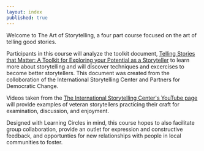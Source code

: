 ```yaml
---
layout: index
published: true
---
```


Welcome to The Art of Storytelling, a four part course focused on the art of telling good stories. 

Participants in this course will analyze the toolkit document, [Telling Stories that Matter: A Toolkit for Exploring your Potential as a Storyteller](https://www.storytellingcenter.net/wp-content/uploads/2018/12/StoryTelling_Toolkit_Letter_Size.pdf?x65433&x61774 "Telling Stories that Matter") to learn more about storytelling and will discover techniques and excercises to become better storytellers. This document was created from the colloboration of the International Storytelling Center and Partners for Democratic Change.

Videos taken from the [The International Storytelling Center's YouTube page](https://www.youtube.com/channel/UCp1nheoLVxJ0rhUHQekIWwA) will provide examples of veteran storytellers practicing their craft for examination, discussion, and enjoyment. 

Designed with Learning Circles in mind, this course hopes to also facilitate group collaboration, provide an outlet for expression and constructive feedback, and opportunties for new relationships with people in local communities to foster.  
